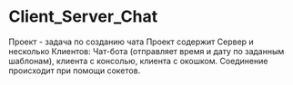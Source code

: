 # Client_Server_Chat
Проект - задача по созданию чата 
Проект содержит Сервер и несколько Клиентов: Чат-бота (отправляет время и дату по заданным шаблонам), клиента с консолью, клиента с окошком.
Соединение происходит при помощи сокетов.
